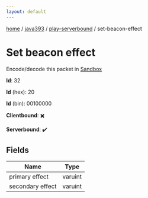 ```yaml
---
layout: default
---
```


[home](/)  /  [java393](/protocol/java393)  /  [play-serverbound](/protocol/java393/play-serverbound)  /  set-beacon-effect

# Set beacon effect

Encode/decode this packet in [Sandbox](../../../sandbox/java393#PlayServerbound.SetBeaconEffect)

**Id**: 32

**Id** (hex): 20

**Id** (bin): 00100000

**Clientbound**: ✖️

**Serverbound**: ✔️

## Fields

Name | Type
---|---
primary effect | varuint
secondary effect | varuint
